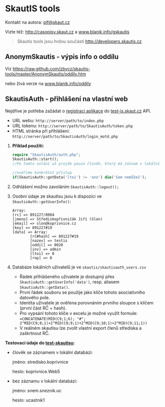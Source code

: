 SkautIS tools
=============
Kontakt na autora: pif@skaut.cz

Vizte též: http://casopisy.skaut.cz a www.blanik.info/gskautis 
> Skautis tools jsou hrdou součástí http://developers.skautis.cz

AnonymSkautis - výpis info o oddílu
-------------
Viz https://raw.github.com/zbycz/skautis-tools/master/AnonymSkautis/oddily.htm

nebo živá verze na www.blanik.info/oddily


SkautisAuth - přihlášení na vlastní web
-----------
Nejdříve je potřeba zažádat o [registraci aplikace](http://is.skaut.cz/napoveda/programatori.1-zadost-o-registraci-vytvareneho-webu-v-testovacim-skautISu.ashx) do [test-is.skaut.cz](http://test-is.skaut.cz) API.
 * URL webu: `http://server/path/to/index.php`
 * URL tokenu: `http://server/path/to/SkautisAuth/token.php`
 * HTML stránka při přihlášení: `http://server/path/to/SkautisAuth/login_motd.php`


1. **Příklad použití:**
	```php
	require "SkautisAuth/auth.php";
	SkautisAuth::start();
	//Po tomto volání už projde pouze člověk, který má záznam v lokálním seznamu uživatelů.
	
	//ověříme konkrétní přístup
	if(SkautisAuth::getData('ltoi') != 'ano') die('Sem nemůžeš');
	```
	
2. Odhlášení možno zavoláním `SkautisAuth::logout();`
	
3. Osobní údaje ze skautisu jsou k dispozici ve `SkautisAuth::getUserInfo()`:
	```
	Array:
    [rc] => 891227/0004
    [jmeno] => Střediskopřivničák Jiří (Slon)
    [email] => slon@koprivnice.cz
    [key] => 891227#19
    [data] => Array:
            [rč#hash] => 891227#19
            [nazev] => testis
            [oddil] => 0020
            [inv] => admin
            [ltoi] => 0
            [rop] => 0
	```
	
	
4. Databáze lokálních uživatelů je ve `skautis/skautisauth_users.csv`
	* Řádek přihlášeného uživatele je dostupný přes `SkautisAuth::getUserInfo('data')`, resp. aliasem `SkautisAuth::getData()`.
	* První řádek souboru se použije jako klíče tohoto asociativního datového pole.
	* Identita uživatele je ověřena porovnáním prvního sloupce s klíčem (první část RČ + hash).
	* Pro vypsání tohoto klíče v excelu je možné využít formule:
	  `=CONCATENATE(MID(C9;1;6); "#"; 2^MID(C9;8;1)+2^MID(C9;9;1)+2^MID(C9;10;1)+2^MID(C9;11;1))`
	* V reálném skautisu lze zvolit vlastní export členů střediska a zaškrtnout RČ.


**Testovací údaje do [test-skautisu](http://test-is.skaut.cz):**
- člověk se záznamem v lokální databázi:

  jméno: stredisko.koprivnice

  heslo: koprivnice.Web5

- bez záznamu v lokální databázi:

  jméno: snem.sneznik.uc

  heslo: ucastnik1



